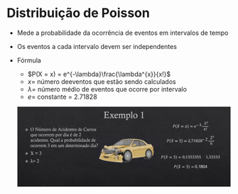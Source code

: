 # Distribuição de Poisson

* Mede a probabilidade da ocorrência de eventos em intervalos de tempo
* Os eventos a cada intervalo devem ser independentes

* Fórmula

    * $P(X = x) = e^{-\lambda}\frac{\lambda^{x}}{x!}$
    * $x =$ número deeventos que estão sendo calculados
    * $\lambda =$ número médio de eventos que ocorre por intervalo
    * $e =$ constante = $2.71828$


    ![alt text](image-5.png)